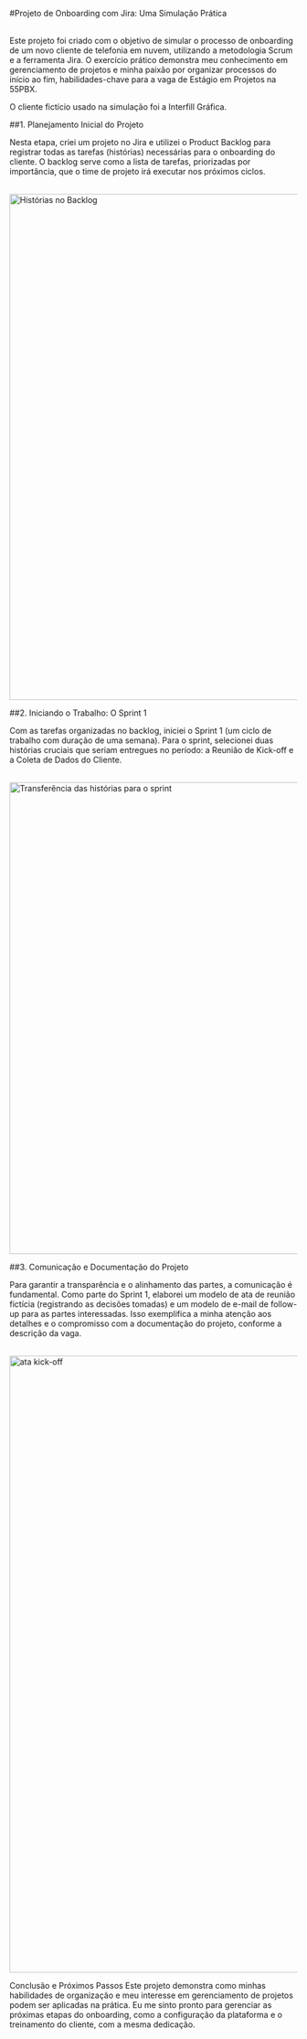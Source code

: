 #Projeto de Onboarding com Jira: Uma Simulação Prática


<br>
Este projeto foi criado com o objetivo de simular o processo de onboarding de um novo cliente de telefonia em nuvem, utilizando a metodologia Scrum e a ferramenta Jira. O exercício prático demonstra meu conhecimento em gerenciamento de projetos e minha paixão por organizar processos do início ao fim, habilidades-chave para a vaga de Estágio em Projetos na 55PBX.

O cliente fictício usado na simulação foi a Interfill Gráfica.

##1. Planejamento Inicial do Projeto


Nesta etapa, criei um projeto no Jira e utilizei o Product Backlog para registrar todas as tarefas (histórias) necessárias para o onboarding do cliente. O backlog serve como a lista de tarefas, priorizadas por importância, que o time de projeto irá executar nos próximos ciclos.

<br>
<img width="1876" height="886" alt="Histórias no Backlog" src="https://github.com/user-attachments/assets/ae94217f-5eeb-4541-b3aa-682d10f45e65" />

##2. Iniciando o Trabalho: O Sprint 1


Com as tarefas organizadas no backlog, iniciei o Sprint 1 (um ciclo de trabalho com duração de uma semana). Para o sprint, selecionei duas histórias cruciais que seriam entregues no período: a Reunião de Kick-off e a Coleta de Dados do Cliente.

<br>
<img width="1886" height="826" alt="Transferência das histórias para o sprint" src="https://github.com/user-attachments/assets/3bd0470f-d703-41b1-973d-608bf7915253" />

##3. Comunicação e Documentação do Projeto


Para garantir a transparência e o alinhamento das partes, a comunicação é fundamental. Como parte do Sprint 1, elaborei um modelo de ata de reunião fictícia (registrando as decisões tomadas) e um modelo de e-mail de follow-up para as partes interessadas. Isso exemplifica a minha atenção aos detalhes e o compromisso com a documentação do projeto, conforme a descrição da vaga.

<br>
<img width="1920" height="1080" alt="ata kick-off" src="https://github.com/user-attachments/assets/d3a350a1-9614-44f0-a03f-b715b43786ff" />

Conclusão e Próximos Passos
Este projeto demonstra como minhas habilidades de organização e meu interesse em gerenciamento de projetos podem ser aplicadas na prática. Eu me sinto pronto para gerenciar as próximas etapas do onboarding, como a configuração da plataforma e o treinamento do cliente, com a mesma dedicação.



